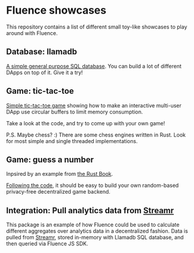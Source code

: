 # Fluence showcases
This repository contains a list of different small toy-like showcases to play around with Fluence.

## Database: llamadb
[A simple general purpose SQL database](llamadb/). You can build a lot of different DApps on top of it. Give it a try!

## Game: tic-tac-toe
[Simple tic-tac-toe game](tic-tac-toe/) showing how to make an interactive multi-user DApp use circular buffers to limit memory consumption. 

Take a look at the code, and try to come up with your own game! 

P.S. Maybe chess? :) There are some chess engines written in Rust. Look for most simple and single threaded implementations.

## Game: guess a number
Inpsired by an example from [the Rust Book](https://doc.rust-lang.org/1.30.0/book/second-edition/ch02-00-guessing-game-tutorial.html). 

[Following the code](guessing-game/), it should be easy to build your own random-based privacy-free decentralized game backend.

## Integration: Pull analytics data from [Streamr](https://www.streamr.com/)
This package is an example of how Fluence could be used to calculate different aggregates over analytics data in a decentralized fashion. Data is pulled from [Streamr](https://www.streamr.com/), stored in-memory with Llamadb SQL database, and then queried via Fluence JS SDK.

